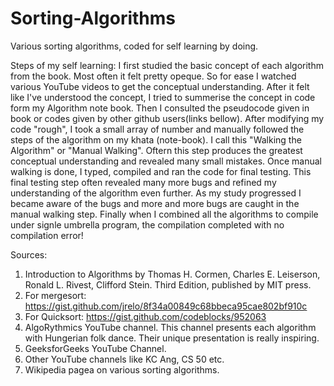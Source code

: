 # Sorting-Algorithms
Various sorting algorithms, coded for self learning by doing.

Steps of my self learning:
I first studied the basic concept of each algorithm from the book. Most often it felt pretty opeque. So for ease I watched various YouTube videos to get the conceptual understanding. After it felt like I've understood the concept, I tried to summerise the concept in code form my Algorithm note book. Then I consulted the pseudocode given in book or codes given by other github users(links bellow). After modifying my code "rough", I took a small array of number and manually followed the steps of the algorithm on my khata (note-book). I call this "Walking the Algorithm" or "Manual Walking". Oftern this step produces the greatest conceptual understanding and revealed many small mistakes. Once manual walking is done, I typed, compiled and ran the code for final testing. This final testing step often revealed many more bugs and refined my understanding of the algorithm even further. As my study progressed I became aware of the bugs and more and more bugs are caught in the manual walking step. Finally when I combined all the algorithms to compile under signle umbrella program, the compilation completed with no compilation error!

Sources:
1. Introduction to Algorithms by Thomas H. Cormen, Charles E. Leiserson, Ronald L. Rivest, Clifford Stein. Third Edition, published by MIT press.
2. For mergesort: https://gist.github.com/jrelo/8f34a00849c68bbeca95cae802bf910c
3. For Quicksort: https://gist.github.com/codeblocks/952063
4. AlgoRythmics YouTube channel. This channel presents each algorithm with Hungerian folk dance. Their unique presentation is really inspiring.
5. GeeksforGeeks YouTube Channel.
6. Other YouTube channels like KC Ang, CS 50 etc.
7. Wikipedia pagea on various sorting algorithms.

